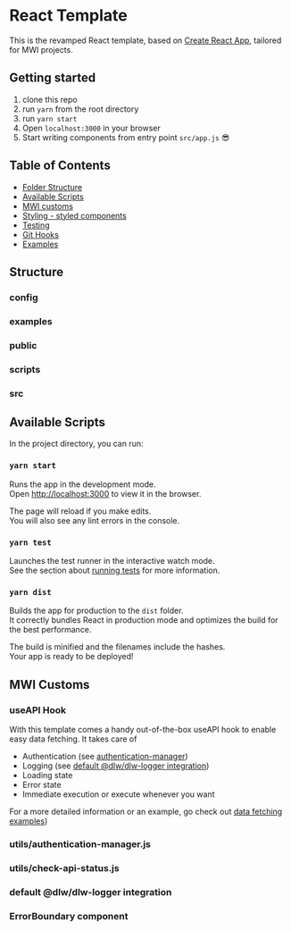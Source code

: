 # React Template

This is the revamped React template, based on [Create React App](https://github.com/facebook/create-react-app), tailored for MWI projects.

## Getting started

1. clone this repo
2. run `yarn` from the root directory
3. run `yarn start`
4. Open `localhost:3000` in your browser
5. Start writing components from entry point `src/app.js` 😎

## Table of Contents

- [Folder Structure](#structure)
- [Available Scripts](#available-scripts)
- [MWI customs]()
- [Styling - styled components]()
- [Testing]()
- [Git Hooks]()
- [Examples]()

## Structure

### config

### examples

### public

### scripts

### src

## Available Scripts

In the project directory, you can run:

### `yarn start`

Runs the app in the development mode.<br>
Open [http://localhost:3000](http://localhost:3000) to view it in the browser.

The page will reload if you make edits.<br>
You will also see any lint errors in the console.

### `yarn test`

Launches the test runner in the interactive watch mode.<br>
See the section about [running tests](https://facebook.github.io/create-react-app/docs/running-tests) for more information.

### `yarn dist`

Builds the app for production to the `dist` folder.<br>
It correctly bundles React in production mode and optimizes the build for the best performance.

The build is minified and the filenames include the hashes.<br>
Your app is ready to be deployed!

## MWI Customs

### useAPI Hook
With this template comes a handy out-of-the-box useAPI hook to enable easy data fetching.
It takes care of
- Authentication (see [authentication-manager](#utils/authentication-manager.js))
- Logging (see [default @dlw/dlw-logger integration](#default-@dlw/dlw-logger-integration))
- Loading state
- Error state
- Immediate execution or execute whenever you want

For a more detailed information or an example, go check out [data fetching examples](https://github.com/netweaverdlw/MW_React_template/tree/master/examples/dataFetching))

### utils/authentication-manager.js

### utils/check-api-status.js

### default @dlw/dlw-logger integration

### ErrorBoundary component
